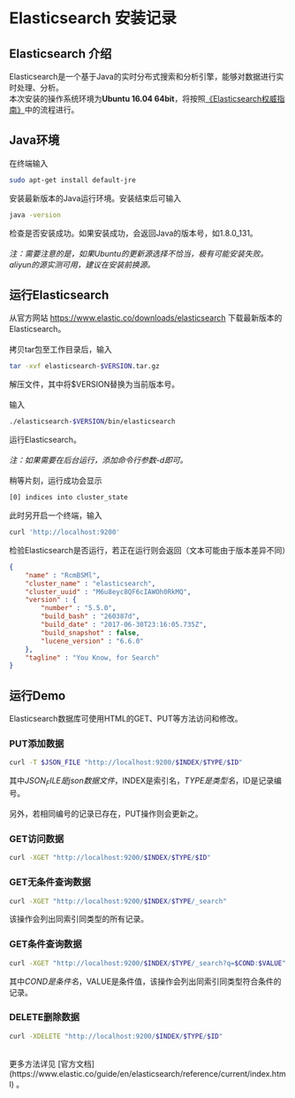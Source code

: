 # Elasticsearch 安装记录

## Elasticsearch 介绍
Elasticsearch是一个基于Java的实时分布式搜索和分析引擎，能够对数据进行实时处理、分析。<br>
本次安装的操作系统环境为**Ubuntu 16.04 64bit**，将按照[《Elasticsearch权威指南》](https://github.com/looly/elasticsearch-definitive-guide-cn)中的流程进行。

## Java环境
在终端输入
```sh
sudo apt-get install default-jre
```
安装最新版本的Java运行环境。安装结束后可输入
```sh
java -version
```
检查是否安装成功。如果安装成功，会返回Java的版本号，如1.8.0_131。<br><br>
*注：需要注意的是，如果Ubuntu的更新源选择不恰当，极有可能安装失败。aliyun的源实测可用，建议在安装前换源。*

## 运行Elasticsearch
从官方网站 https://www.elastic.co/downloads/elasticsearch 下载最新版本的Elasticsearch。<br><br>
拷贝tar包至工作目录后，输入
```sh
tar -xvf elasticsearch-$VERSION.tar.gz
```
解压文件，其中将$VERSION替换为当前版本号。<br><br>
输入
```sh
./elasticsearch-$VERSION/bin/elasticsearch
```
运行Elasticsearch。<br><br>
*注：如果需要在后台运行，添加命令行参数-d即可。*<br><br>
稍等片刻，运行成功会显示
```sh
[0] indices into cluster_state
```
此时另开启一个终端，输入
```sh
curl 'http://localhost:9200'
```
检验Elasticsearch是否运行，若正在运行则会返回（文本可能由于版本差异不同）
```json
{
    "name" : "RcmBSMl",
    "cluster_name" : "elasticsearch",
    "cluster_uuid" : "M6u8eyc8QF6cIAWOh0RkMQ",
    "version" : {
        "number" : "5.5.0",
        "build_bash" : "260387d",
        "build_date" : "2017-06-30T23:16:05.735Z",
        "build_snapshot" : false,
        "lucene_version" : "6.6.0"
    },
    "tagline" : "You Know, for Search"
}
```

## 运行Demo
Elasticsearch数据库可使用HTML的GET、PUT等方法访问和修改。

### PUT添加数据
```sh
curl -T $JSON_FILE "http://localhost:9200/$INDEX/$TYPE/$ID"
```
其中$JSON_FILE是json数据文件，$INDEX是索引名，$TYPE是类型名，$ID是记录编号。<br><br>
另外，若相同编号的记录已存在，PUT操作则会更新之。

### GET访问数据
```sh
curl -XGET "http://localhost:9200/$INDEX/$TYPE/$ID"
```

### GET无条件查询数据
```sh
curl -XGET "http://localhost:9200/$INDEX/$TYPE/_search"
```
该操作会列出同索引同类型的所有记录。

### GET条件查询数据
```sh
curl -XGET "http://localhost:9200/$INDEX/$TYPE/_search?q=$COND:$VALUE"
```
其中$COND是条件名，$VALUE是条件值，该操作会列出同索引同类型符合条件的记录。

### DELETE删除数据
```sh
curl -XDELETE "http://localhost:9200/$INDEX/$TYPE/$ID"
```
<br>
更多方法详见 [官方文档](https://www.elastic.co/guide/en/elasticsearch/reference/current/index.html) 。

